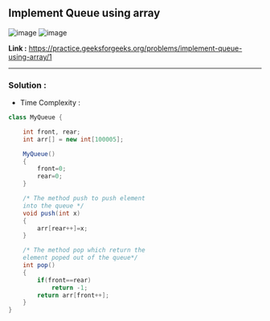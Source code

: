 ## Implement Queue using array

![image](https://user-images.githubusercontent.com/23376002/199179131-6497990b-9373-4f84-821a-fc5c46feaa80.png)
![image](https://user-images.githubusercontent.com/23376002/199179194-4fd0f908-afcd-4cac-916f-2b641547a860.png)


**Link :** https://practice.geeksforgeeks.org/problems/implement-queue-using-array/1

--------------------------------------------------------------------------------------------------------------------------------------------------------


### Solution :

- Time Complexity :


```java
class MyQueue {

    int front, rear;
    int arr[] = new int[100005];

    MyQueue()
    {
        front=0;
        rear=0;
    }

    /* The method push to push element
    into the queue */
    void push(int x)
    {
        arr[rear++]=x;
    } 

    /* The method pop which return the 
    element poped out of the queue*/
    int pop()
    {
        if(front==rear)
            return -1;
        return arr[front++];
    } 
}


```

